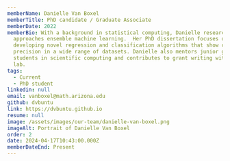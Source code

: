 ```yaml
---
memberName: Danielle Van Boxel
memberTitle: PhD candidate / Graduate Associate
memberDate: 2022
memberBio: With a background in statistical computing, Danielle research
  approaches ensemble machine learning.  Her PhD dissertation focuses on
  developing novel regression and classification algorithms that show consistent
  precision in a wide range of datasets. Danielle also mentors junior graduate
  students in scientific computing and contributes to grant writing within the
  lab. 
tags:
  - Current
  - PhD student
linkedin: null
email: vanboxel@math.arizona.edu
github: dvbuntu
link: https://dvbuntu.github.io
resume: null
image: /assets/images/our-team/danielle-van-boxel.png
imageAlt: Portrait of Danielle Van Boxel
order: 2
date: 2024-04-17T10:43:00.000Z
memberDateEnd: Present
---
```

